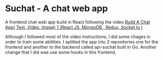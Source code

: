 # Suchat - A chat web app
A frontend chat web app build in React following the video [Build A Chat App( Text, Video, Image) 1 (React JS, MongoDB , Redux, Socket Io )](https://www.youtube.com/watch?v=SYP54qp4aMM&list=PL9a7QRYt5fqlDRSRZCtqhVCg_r5U9idbF)

Although I followed most of the video instructions, I did some chages in order to train some abilities. I splitted the app into 2 repositories one for the frontend and another to the backend called api-suchat built in Go. Another change that I did was use some hooks in this frontend.




